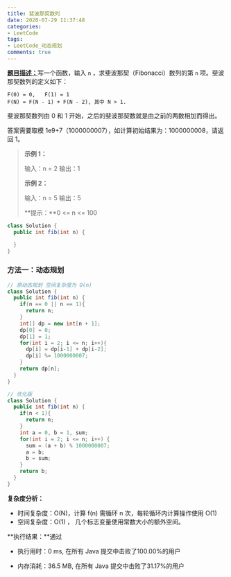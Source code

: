 ```yaml
---
title: 斐波那契数列
date: 2020-07-29 11:37:48
categories:
- LeetCode
tags:
- LeetCode_动态规划
comments: true
---
```


[**题目描述：**](https://leetcode-cn.com/problems/fibonacci-number/)写一个函数，输入 `n` ，求斐波那契（Fibonacci）数列的第 `n` 项。斐波那契数列的定义如下：

```
F(0) = 0,   F(1) = 1
F(N) = F(N - 1) + F(N - 2), 其中 N > 1.
```

斐波那契数列由 0 和 1 开始，之后的斐波那契数就是由之前的两数相加而得出。

答案需要取模 1e9+7（1000000007），如计算初始结果为：1000000008，请返回 1。

> **示例 1：**
>
> 输入：n = 2
> 输出：1
>
> **示例 2：**
>
> 输入：n = 5
> 输出：5
>
> **提示：**0 <= n <= 100


```java
class Solution {
  public int fib(int n) {

  }
}
```

<!-- more -->

### 方法一：动态规划

```java
// 原动态规划 空间复杂度为 O(n)
class Solution {
  public int fib(int n) {
    if(n == 0 || n == 1){
      return n;
    }
    int[] dp = new int[n + 1];
    dp[0] = 0;
    dp[1] = 1;
    for(int i = 2; i <= n; i++){
      dp[i] = dp[i-1] + dp[i-2];
      dp[i] %= 1000000007;
    }
    return dp[n];
  }
}

// 优化版
class Solution {
  public int fib(int n) {
    if(n < 1){
      return n;
    }
    int a = 0, b = 1, sum;
    for(int i = 2; i <= n; i++) {
      sum = (a + b) % 1000000007;
      a = b;
      b = sum;
    }
    return b;
  }
}
```

**复杂度分析：**

- 时间复杂度：O(N)，计算 f(n) 需循环 n 次，每轮循环内计算操作使用 O(1) 
- 空间复杂度：O(1) ， 几个标志变量使用常数大小的额外空间。

**执行结果：**通过

- 执行用时：0 ms, 在所有 Java 提交中击败了100.00%的用户

- 内存消耗：36.5 MB, 在所有 Java 提交中击败了31.17%的用户